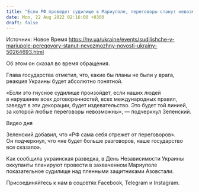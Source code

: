 ```yaml
---
title: "Если РФ проведет судилище в Мариуполе, переговоры станут невозможными — Зеленский"
date: Mon, 22 Aug 2022 02:16:00 +0300
draft: false
---
```

Источник: Новое Время https://nv.ua/ukraine/events/sudilishche-v-mariupole-peregovory-stanut-nevozmozhny-novosti-ukrainy-50264693.html


Об этом он сказал во время обращения.

Глава государства отметил, что, какие бы планы не были у врага, реакция Украины будет абсолютно понятной.

«Если это гнусное судилище произойдет, если наших людей в нарушение всех договоренностей, всех международных правил, заведут в эти декорации, будет издевательство. Это будет той линией, за которой любые переговоры невозможны», — подчеркнул Зеленский.

 Видео дня   

Зеленский добавил, что «РФ сама себя отрежет от переговоров». Он подчеркнул, что «не будет больше разговоров, наше государство все сказало».

Как сообщила украинская разведка, в День Независимости Украины оккупанты планируют провести в захваченном Мариуполе показательное судилище над пленными защитниками Азовстали.

Присоединяйтесь к нам в соцсетях Facebook, Telegram и Instagram.
